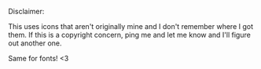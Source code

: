 Disclaimer:

This uses icons that aren't originally mine and I don't remember where I got them. If this is a copyright concern, ping me and let me know and I'll figure out another one.

Same for fonts! <3